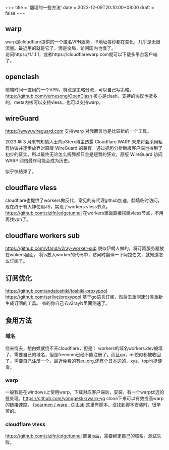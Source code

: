 +++
title = '翻墙的一些方法'
date = 2023-12-09T20:10:00+08:00
draft = false
+++

## warp

warp是cloudflare提供的一个匿名VPN服务，IP地址每秒都在变化，几乎是无限流量。最近用的就是它了，但是全局，访问国内也慢了。  
访问https://1.1.1.1，或者https://cloudflarewarp.com就可以下载多平台客户端了。

## openclash

前端时间一直用的一个VPN，特点是策略分流，可以自己写策略。  https://github.com/vernesong/OpenClash  核心是clash，支持的协议也挺多的，meta内核可以支持vless，也可以支持warp。

## wireGuard

https://www.wireguard.com
支持warp 
对我而言也是比较新的一个工具。

2023 年 3 月末有知情人士向p3terx博主透露 Cloud­flare WARP 未来将会采用私有协议并逐步放弃对原版 Wire­Guard 的兼容，通过抓包分析新版客户端也得到了初步的证实。所以最终无论怎么折腾都只会是短暂的狂欢，原版 Wire­Guard 访问 WARP 网络最终可能会成为历史。

似乎快结束了。

## cloudflare vless

cloudflare也提供了workers做反代，常见的有代理github加速，翻墙临时访问，现在终于有大神使用JS，实现了workers vless节点。
https://github.com/zizifn/edgetunnel
在workers里面直接搭建vless节点，不用再找vpn了。

## cloudflare workers sub

https://github.com/vfarid/v2ray-worker-sub
貌似伊朗人做的，将订阅服务器放在wokers里面。
将js放入worker的代码中，访问时翻译一下阿拉伯文，就知道怎么订阅了。

## 订阅优化

https://github.com/andatoshiki/toshiki-proxypool
https://github.com/ssrlive/proxypool
基于go语言订阅，然后去重测速分类重新生成订阅的工具。
省的你自己去v2rayN里面测速了。

## 食用方法

### 域名

绕来绕去，想白嫖就绕不开cloudflare，但是：
workers的域名workers.dev被墙了，需要自己的域名，但是freenom已经不能注册了。而且ga，ml貌似都被收回了。需要自己注册一个。最近免费的有eu.org,还有个日本送的，xyz，top也挺便宜。

### warp

一般我是在windows上使用warp，下载对应客户端后，安装，有一个warp优选的批处理。https://github.com/yonggekkk/warp-yg 
clone下来可以有效提高warp的链接速度。
[fscarmen / warp · GitLab](https://gitlab.com/fscarmen/warp)
这里有脚本。没找到脚本安装时，很辛苦的。

### cloudflare vless

https://github.com/zizifn/edgetunnel 
部署js后，需要绑定自己的域名。测试失败。
